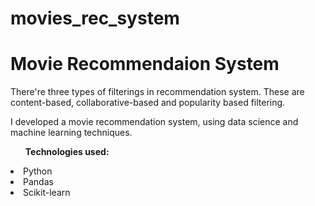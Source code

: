 # movies_rec_system
<h1>Movie Recommendaion System</h1>
<p>There're three types of filterings in recommendation system. These are content-based, collaborative-based and popularity based filtering.</p>
<p>I developed a movie recommendation system, using data science and machine learning techniques.</p>
<ul><strong>Technologies used:</strong></ul>
<li>Python</li>
<li>Pandas</li>
<li>Scikit-learn</li>
